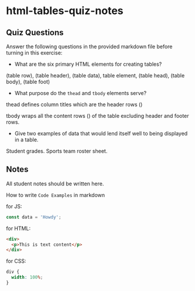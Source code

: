 # html-tables-quiz-notes

## Quiz Questions

Answer the following questions in the provided markdown file before turning in this exercise:

- What are the six primary HTML elements for creating tables?

<tr> (table row), <th> (table header), <td> (table data), table element, <thead> (table head), <tbody> (table body), <tfoot> (table foot)

- What purpose do the `thead` and `tbody` elements serve?

thead defines column titles which are the header rows (<tr>)

tbody wraps all the content rows (<tr>) of the table excluding header and footer rows.

- Give two examples of data that would lend itself well to being displayed in a table.

Student grades. Sports team roster sheet.

## Notes

All student notes should be written here.

How to write `Code Examples` in markdown

for JS:

```javascript
const data = 'Howdy';
```

for HTML:

```html
<div>
  <p>This is text content</p>
</div>
```

for CSS:

```css
div {
  width: 100%;
}
```
